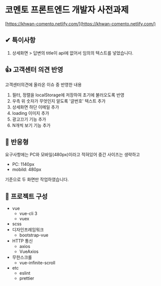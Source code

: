 # 코멘토 프론트엔드 개발자 사전과제

[https://khwan-comento.netlify.com/](https://khwan-comento.netlify.com/)

## ✔ 특이사항

1. 상세화면 > 답변의 title이 api에 없어서 임의의 텍스트를 넣었습니다.

## 👍 고객센터 의견 반영

고객센터의견에 올라온 이슈 중 반영한 내용

1. 필터, 정렬을 localStorage에 저장하여 초기에 불러오도록 반영
2. 우측 위 숫자가 무엇인지 알도록 '글번호' 텍스트 추가
3. 상세화면 하단 이메일 추가
4. loading 이미지 추가
5. 광고끄기 기능 추가
6. N개씩 보기 기능 추가

## 👀 반응형

요구사항에는 PC와 모바일(480px)이라고 적혀있어 중간 사이즈는 생략하고

- PC: 1140px
- mobild: 480px

기준으로 두 화면만 작업하였습니다.

## 🔨 프로젝트 구성

- vue
  - vue-cli 3
  - vuex
- scss
- 디자인프레임워크
  - bootstrap-vue
- HTTP 통신
  - axios
  - VueAxios
- 무한스크롤
  - vue-infinite-scroll
- etc
  - eslint
  - prettier
